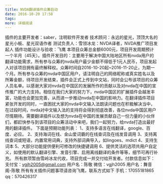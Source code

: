 ```yaml
---
title: NVDA翻译插件众筹启动
date: 2016-10-20 17:58
tags:
more: 详细阅读
---
```

插件的主要开发者：saber，注明软件开发者
技术顾问：永远的星光，顶顶大名的星光小板、星光双语作者
测试负责人：雪领冰龙：NVDA译者，NVDA推广项目发起人
插件功能设计与验收：飞鹰
本项目众筹总金额6000元，项目开发周期预计一个半月（45天）。插件开发目的：主要用于解决中国大陆地区所有nvda用户的翻译功能需求，所有参与众筹的nvda用户最少金额不得低于1元人民币，项目发起人对该项目拥有最终解释权。众筹时间自2016-10-20起~2016-11-20止，为期一个月。所有参与众筹的nvda中国区用户，请注明自己的网络昵称或真实姓名以及所筹金额，待项目开发结束，插件会正式上传到中文站，同时会公布该项目的众筹人员名单。以感谢大家对nvda在中国区的发展所作的贡献以及对nvda在中国的宣传推广的大力支持。相信在我们大家的努力下，nvda中国区的扩展插件会越发丰富，功能也会更加完善，从而进一步推动nvda在中国的影响力。在翻译插件项目紧张开发的同时，一直困扰大家的nvda中文输入法朗读问题也在积极解决当中，在过段时间，nvda对中文输入法的支持将会得到彻底改善，各位nvda中国区用户尽情期待。需要翻译插件以及想为nvda在中国的发展贡献自己一份力量的小伙伴们，都赶快参与到该项目的众筹活动中来吧，我们一起努力，给nvda打造出最好用的翻译插件。
下面是预期功能列表：
1、支持多语言在线翻译，google、百度、必应。
2、支持海词在线、金山爱词霸的在线查词及在线发音调用
3、支持离线查词或短语，内置常用词典，支持外部词典导入，如lingoes、mdict
4、支持生词本
5、大部分功能提供便利可修改的快捷键调用
6、提供灵活的选项共用户自定义，如使用的默认翻译引擎、发音引擎、启用离线翻译的条件等等，细节可再行补充。
所有款项暂由雪岭冰龙代收，项目完成一并交付给开发者。付款信息如下：
支付宝：vgjh2005@gmail.com
用户名：陈敬
微信：vgjh2005
用户名：舞音阁-陈敬
所有有关插件问题事项请咨询飞鹰，联系方式如下
手机：17055181865
qq：570426317